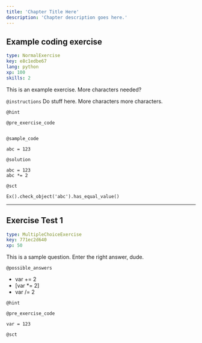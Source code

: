 ```yaml
---
title: 'Chapter Title Here'
description: 'Chapter description goes here.'
---
```


## Example coding exercise

```yaml
type: NormalExercise
key: e8c1edbe67
lang: python
xp: 100
skills: 2
```

This is an example exercise. More characters needed?	

`@instructions`
Do stuff here. More characters more characters.

`@hint`


`@pre_exercise_code`
```{python}

```

`@sample_code`
```{python}
abc = 123
```

`@solution`
```{python}
abc = 123
abc *= 2

```

`@sct`
```{python}
Ex().check_object('abc').has_equal_value()
```

---

## Exercise Test 1

```yaml
type: MultipleChoiceExercise
key: 771ec2d640
xp: 50
```

This is a sample question. Enter the right answer, dude.

`@possible_answers`
- var += 2
- [var *= 2]
- var /= 2

`@hint`


`@pre_exercise_code`
```{python}
var = 123

```

`@sct`
```{python}

```

